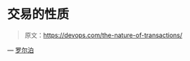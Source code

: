 # 交易的性质

> 原文：<https://devops.com/the-nature-of-transactions/>

— [罗尔泊](https://devops.com/author/breselman/)